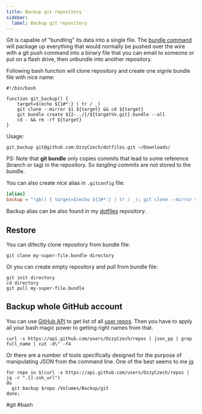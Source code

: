 ```yaml
---
title: Backup git repository
sidebar:
  label: Backup git repository
---
```


Git is capable of "bundling" its data into a single file. The [bundle command](https://git-scm.com/docs/git-bundle)
will package up everything that would normally be pushed over the wire with a git push command
into a binary file that you can email to someone or put on a flash drive, then unbundle into another repository.

Following bash function will clone repository and create one
signle bundle file with nice name:

```shell
#!/bin/bash

function git_backup() {	
	target=$(echo ${1#*:} | tr / _)		
	git clone --mirror $1 ${target} && cd ${target}
	git bundle create ${2-../}/${target%%.git}.bundle --all
	cd - && rm -rf ${target}
}
```

Usage:

```shell
git_backup git@github.com:OzzyCzech/dotfiles.git ~/Downloads/
```

PS: Note that **git bundle** only copies commits that lead to some reference
(branch or tag) in the repository. So *tangling commits* are not stored
to the bundle.

You can also create nice alias in `.gitconfig` file:

```ini
[alias]
backup = "!gb() { target=$(echo ${1#*:} | tr / _); git clone --mirror $1 ${target} && cd ${target}; git bundle create ${2-../}/${target%%.git}.bundle --all; cd - && rm -rf ${target}; }; gb"
```

Backup alias can be also found in my [dotfiles](https://github.com/OzzyCzech/dotfiles/blob/main/.gitconfig) repository.


## Restore

You can difectly clone repository from bundle file:

```shell
git clone my-super-file.bundle directory
```

Or you can create empty repository and pull from bundle file:

```shell
git init directory
cd directory
git pull my-super-file.bundle
```

## Backup whole GitHub account

You can use [GitHub API](https://developer.github.com/v3/repos/) to get list of
all [user repos](https://api.github.com/users/OzzyCzech/repos). Then you have to apply all your bash magic power to
getting right names from that.

```shell
curl -s https://api.github.com/users/OzzyCzech/repos | json_pp | grep full_name | cut -d\" -f4
```

Or there are a number of tools specifically designed for the purpose of manipulating JSON from the command line.
One of the best seems to me [jq](https://stedolan.github.io/jq/)

```shell
for repo in $(curl -s https://api.github.com/users/OzzyCzech/repos | jq -r ".[].ssh_url")
do  
  git backup $repo /Volumes/Backup/git
done;
```

#git #bash 